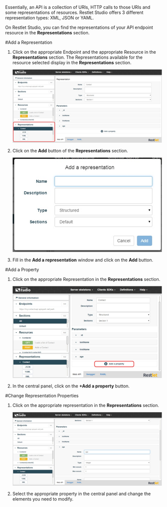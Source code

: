 Essentially, an API is a collection of URIs, HTTP calls to those URIs and some representations of resources. Restlet Studio offers 3 different representation types: XML, JSON or YAML.
  
On Restlet Studio, you can find the representations of your API endpoint resource in the **Representations** section.

#Add a Representation
 
1. Click on the appropriate Endpoint and the appropriate Resource in the **Representations** section. The Representations available for the resource selected display in the **Representations** section.

	![Representations section](images/04.jpg "Representations section")

2. Click on the **Add** button of the **Representations** section.

	![Add a Representation](images/14.jpg "Add a Representation")

3. Fill in the **Add a representation** window and click on the **Add** button.

#Add a Property

1. Click on the appropriate Representation in the **Representations** section. 

	![Add a Property](images/15.jpg "Add a Property")

2. In the central panel, click on the **+Add a property** button.

#Change Representation Properties

1. Click on the appropriate representation in the **Representations** section. 

	![Properties](images/05.jpg "Properties")

2. Select the appropriate property in the central panel and change the elements you need to modify.